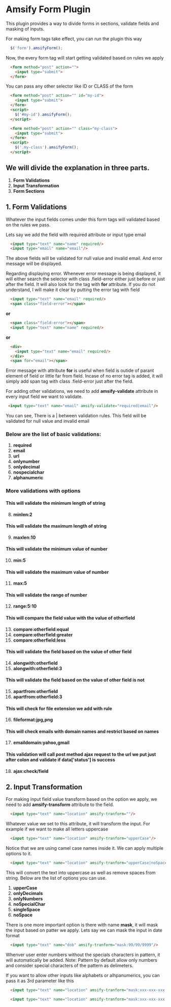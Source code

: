 # Amsify Form Plugin

This plugin provides a way to divide forms in sections, validate fields and masking of inputs.

For making form tags take effect, you can run the plugin this way

```js
  $('form').amsifyForm();
```

Now, the every form tag will start getting validated based on rules we apply

```html
  <form method="post" action="">
    <input type="submit">
  </form>
```
You can pass any other selector like ID or CLASS of the form

```html
  <form method="post" action="" id="my-id">
    <input type="submit">
  </form>
  <script>
    $('#my-id').amsifyForm();
  </script>
```

```html
  <form method="post" action="" class="my-class">
    <input type="submit">
  </form>
  <script>
    $('.my-class').amsifyForm();
  </script>
```

## We will divide the explanation in three parts.

1. **Form Validations**
2. **Input Transformation**
3. **Form Sections** 


## 1. Form Validations

Whatever the input fields comes under this form tags will validated based on the rules we pass. 

Lets say we add the field with required attribute or input type email
```html
  <input type="text" name="name" required/>
  <input type="email" name="email"/>
```
The above fields will be validated for null value and invalid email. And error message will be displayed.

Regarding displaying error. Whenever error message is being displayed, it will either search the selector with class .field-error either just before or just after the field. It will also look for the tag with **for** attribute. If you do not understand, I will make it clear by putting the error tag with field

```html
  <input type="text" name="email" required/>
  <span class="field-error"></span> 
```
**or**
```html
  <span class="field-error"></span> 
  <input type="text" name="name" required/>
```
**or**
```html
  <div>
    <input type="text" name="email" required/>
  </div>
  <span for="email"></span> 
```
Error message with attribute **for** is useful when field is outide of parant element of field or little far from field. Incase of no error tag is added, it will simply add span tag with class .field-error just after the field.

For adding other validations, we need to add **amsify-validate** attribute in every input field we want to validate.

```html
 <input type="text" name="email" amsify-validate="required|email"/>
```
You can see, There is a | between validation rules. This field will be validated for null value and invalid email

### Below are the list of basic validations:

1. **required**
2. **email**
3. **url**
4. **onlynumber**
5. **onlydecimal**
6. **nospecialchar**
7. **alphanumeric**

### More validations with options

#### This will validate the minimum length of string
8. **minlen:2**

#### This will validate the maximum length of string
9. **maxlen:10**

#### This will validate the minimum value of number
10. **min:5**

#### This will validate the maximum value of number
11. **max:5**

#### This will validate the range of number
12. **range:5:10**

#### This will compare the field value with the value of **otherfield**
13. **compare:otherfield:equal**
13. **compare:otherfield:greater**
13. **compare:otherfield:less**

#### This will validate the field based on the value of other field
14. **alongwith:otherfield**
14. **alongwith:otherfield:3**

#### This will validate the field based on the value of other field is not
15. **apartfrom:otherfield**
15. **apartfrom:otherfield:3**

#### This will check for file extension we add with rule
16. **fileformat:jpg,png**

#### This will check emails with domain names and restrict based on names
17. **emaildomain:yahoo,gmail**

#### This validation will call post method ajax request to the url we put just after colon and validate if data['status'] is success
18. **ajax:check/field**


## 2. Input Transformation
For making input field value transform based on the option we apply, we need to add **amsify-transform** attribute to the field.

```html
  <input type="text" name="location" amsify-tranform=""/>
```
Whatever value we set to this attribute, it will transform the input. For example if we want to make all letters uppercase
```html
  <input type="text" name="location" amsify-tranform="upperCase"/>
```

Notice that we are using camel case names inside it. We can apply multiple options to it.
```html
  <input type="text" name="location" amsify-tranform="upperCase|noSpace"/>
```
This will convert the text into uppercase as well as remove spaces from string. Below are the list of options you can use.

1. **upperCase**
2. **onlyDecimals**
3. **onlyNumbers**
4. **noSpecialChar**
5. **singleSpace**
6. **noSpace**

There is one more important option is there with name **mask**, it will mask the input based on patter we apply. Lets say we can mask the input in date format

```html
  <input type="text" name="dob" amsify-tranform="mask:99/99/9999"/>
```
Whenver user enter numbers without the specials characters in pattern, it will automatically be added.
Note: Pattern by default allow only numbers and consider special characters of the pattern as delimeters.

If you want to allow other inputs like alphabets or alhpanumerics, you can pass it as 3rd parameter like this

```html
  <input type="text" name="location" amsify-tranform="mask:xxx-xxx-xxx:alphabets"/>
```
```html
  <input type="text" name="location" amsify-tranform="mask:xxx-xxx-xxx:alphanumeric"/>
```


